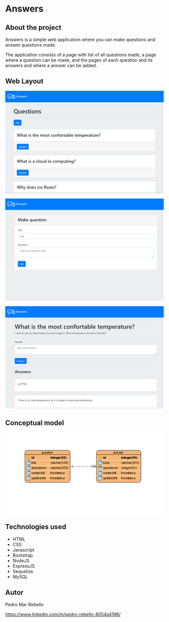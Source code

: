 # Answers

## About the project

Answers is a simple web application where you can make questions and answer questions made.

The application consists of a page with list of all questions made, a page where a question can be made, and the pages of each question and its answers and where a answer can be added.

## Web Layout

![Web 1](https://github.com/pedrorebello/answers/blob/main/assets/scr-home.png)

![Web 2](https://github.com/pedrorebello/answers/blob/main/assets/scr-ask.PNG)

![Web 3](https://github.com/pedrorebello/answers/blob/main/assets/scr-question.png)

## Conceptual model

![Conceptual model](https://github.com/pedrorebello/answers/blob/main/assets/model.png)

## Technologies used
- HTML
- CSS
- Javascript
- Bootstrap
- NodeJS
- ExpressJS
- Sequelize
- MySQL

## Autor

Pedro Mar Rebello

https://www.linkedin.com/in/pedro-rebello-8054a4198/
